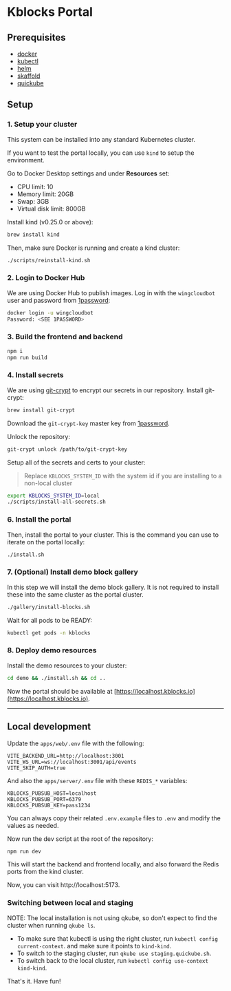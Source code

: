# Kblocks Portal

## Prerequisites

- [docker](https://www.docker.com/)
- [kubectl](https://kubernetes.io/docs/reference/kubectl/)
- [helm](https://helm.sh/)
- [skaffold](https://skaffold.dev/)
- [quickube](https://github.com/winglang/quickube)

## Setup

### 1. Setup your cluster

This system can be installed into any standard Kubernetes cluster.

If you want to test the portal locally, you can use `kind` to setup the environment.

Go to Docker Desktop settings and under **Resources** set:

- CPU limit: 10
- Memory limit: 20GB
- Swap: 3GB
- Virtual disk limit: 800GB

Install kind (v0.25.0 or above):

```sh
brew install kind
```

Then, make sure Docker is running and create a kind cluster:

```sh
./scripts/reinstall-kind.sh
```

### 2. Login to Docker Hub

We are using Docker Hub to publish images. Log in with the `wingcloudbot` user and password from
[1password]:

```sh
docker login -u wingcloudbot
Password: <SEE 1PASSWORD>
```

[1password]: https://start.1password.com/open/i?a=E2C6K5R5T5BZFDLNI34WC55CCU&v=gb5pxjy6oqlfg4rbxjfiwapmwy&i=lzd45n6b5mraghh53hnq74hccy&h=wingcloud.1password.com

### 3. Build the frontend and backend

```sh
npm i
npm run build
```

### 4. Install secrets

We are using [git-crypt](https://github.com/AGWA/git-crypt) to encrypt our secrets in our
repository. Install git-crypt:

```sh
brew install git-crypt
```

Download the `git-crypt-key` master key from [1password](https://share.1password.com/s#JumJU7b9C5_Y4AEsKD4sdrSr5R_YZ0zKFMhebeDWkBM).

Unlock the repository:

```sh
git-crypt unlock /path/to/git-crypt-key
```

Setup all of the secrets and certs to your cluster:

> Replace `KBLOCKS_SYSTEM_ID` with the system id if you are installing to a non-local cluster

```sh
export KBLOCKS_SYSTEM_ID=local
./scripts/install-all-secrets.sh
```

### 6. Install the portal

Then, install the portal to your cluster. This is the command you can use to iterate on the portal
locally:

```sh
./install.sh
```

### 7. (Optional) Install demo block gallery

In this step we will install the demo block gallery. It is not required to install these into the
same cluster as the portal cluster.

```sh
./gallery/install-blocks.sh
```

Wait for all pods to be READY:

```sh
kubectl get pods -n kblocks
```

### 8. Deploy demo resources

Install the demo resources to your cluster:

```sh
cd demo && ./install.sh && cd ..
```

Now the portal should be available at [https://localhost.kblocks.io](https://localhost.kblocks.io).

---

## Local development

Update the `apps/web/.env` file with the following:

```
VITE_BACKEND_URL=http://localhost:3001
VITE_WS_URL=ws://localhost:3001/api/events
VITE_SKIP_AUTH=true
```

And also the `apps/server/.env` file with these `REDIS_*` variables:

```
KBLOCKS_PUBSUB_HOST=localhost
KBLOCKS_PUBSUB_PORT=6379
KBLOCKS_PUBSUB_KEY=pass1234
```

You can always copy their related `.env.example` files to `.env` and modify the values as needed.

Now run the dev script at the root of the repository:

```sh
npm run dev
```

This will start the backend and frontend locally, and also forward the Redis ports from the kind cluster.

Now, you can visit http://localhost:5173.

### Switching between local and staging

NOTE: The local installation is not using qkube, so don't expect to find the cluster when running `qkube ls`.

- To make sure that kubectl is using the right cluster, run `kubectl config current-context`. and make sure
  it points to `kind-kind`.
- To switch to the staging cluster, run `qkube use staging.quickube.sh`.
- To switch back to the local cluster, run `kubectl config use-context kind-kind`.

That's it. Have fun!
